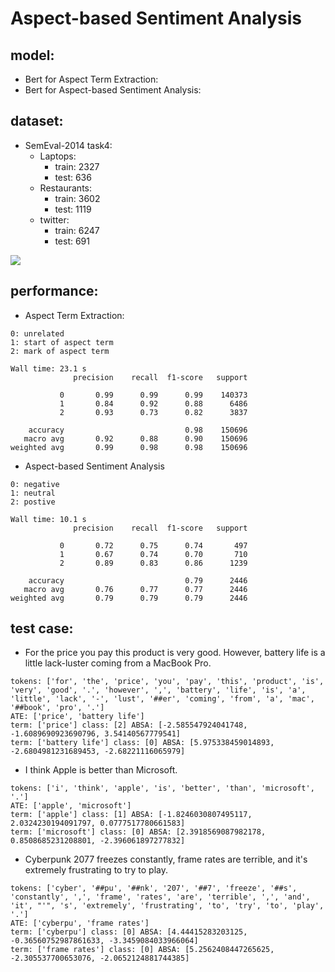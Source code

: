 # Aspect-based Sentiment Analysis
## model:
* Bert for Aspect Term Extraction:
* Bert for Aspect-based Sentiment Analysis:

## dataset:
* SemEval-2014 task4:
    * Laptops: 
        * train: 2327
        * test: 636
    * Restaurants:
        * train: 3602
        * test: 1119
    * twitter:
        * train: 6247
        * test: 691
    
![](https://i.imgur.com/KlNHGPo.png)

## performance:
* Aspect Term Extraction:
```
0: unrelated
1: start of aspect term
2: mark of aspect term

Wall time: 23.1 s
              precision    recall  f1-score   support

           0       0.99      0.99      0.99    140373
           1       0.84      0.92      0.88      6486
           2       0.93      0.73      0.82      3837

    accuracy                           0.98    150696
   macro avg       0.92      0.88      0.90    150696
weighted avg       0.99      0.98      0.98    150696
```

* Aspect-based Sentiment Analysis
```
0: negative
1: neutral
2: postive

Wall time: 10.1 s
              precision    recall  f1-score   support

           0       0.72      0.75      0.74       497
           1       0.67      0.74      0.70       710
           2       0.89      0.83      0.86      1239

    accuracy                           0.79      2446
   macro avg       0.76      0.77      0.77      2446
weighted avg       0.79      0.79      0.79      2446
```


## test case:
* For the price you pay this product is very good. However, battery life is a little lack-luster coming from a MacBook Pro.
```
tokens: ['for', 'the', 'price', 'you', 'pay', 'this', 'product', 'is', 'very', 'good', '.', 'however', ',', 'battery', 'life', 'is', 'a', 'little', 'lack', '-', 'lust', '##er', 'coming', 'from', 'a', 'mac', '##book', 'pro', '.']
ATE: ['price', 'battery life']
term: ['price'] class: [2] ABSA: [-2.585547924041748, -1.6089690923690796, 3.54140567779541]
term: ['battery life'] class: [0] ABSA: [5.975338459014893, -2.6804981231689453, -2.68221116065979]
```
* I think Apple is better than Microsoft.
```
tokens: ['i', 'think', 'apple', 'is', 'better', 'than', 'microsoft', '.']
ATE: ['apple', 'microsoft']
term: ['apple'] class: [1] ABSA: [-1.8246030807495117, 2.0324230194091797, 0.0777517780661583]
term: ['microsoft'] class: [0] ABSA: [2.3918569087982178, 0.8508685231208801, -2.396061897277832]
```

* Cyberpunk 2077 freezes constantly, frame rates are terrible, and it's extremely frustrating to try to play.
```
tokens: ['cyber', '##pu', '##nk', '207', '##7', 'freeze', '##s', 'constantly', ',', 'frame', 'rates', 'are', 'terrible', ',', 'and', 'it', "'", 's', 'extremely', 'frustrating', 'to', 'try', 'to', 'play', '.']
ATE: ['cyberpu', 'frame rates']
term: ['cyberpu'] class: [0] ABSA: [4.44415283203125, -0.36560752987861633, -3.3459084033966064]
term: ['frame rates'] class: [0] ABSA: [5.2562408447265625, -2.305537700653076, -2.0652124881744385]
```
